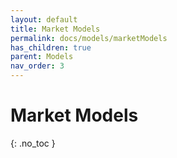 ```yaml
---
layout: default
title: Market Models
permalink: docs/models/marketModels
has_children: true
parent: Models
nav_order: 3
---
```


# Market Models

{: .no_toc }
